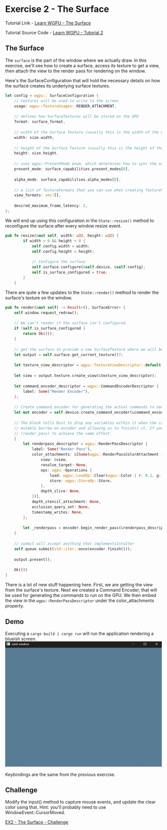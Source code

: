 # Exercise 2 - The Surface
Tutorial Link - [Learn WGPU - The Surface](https://sotrh.github.io/learn-wgpu/beginner/tutorial2-surface/)

Tutorial Source Code - [Learn WGPU - Tutorial 2](https://github.com/sotrh/learn-wgpu/tree/master/code/beginner/tutorial2-surface/)

## The Surface
The ```surface``` is the part of the window where we actually draw. In this exercise, we'll see how to create a surface, access its texture to get a view, then attach the view to the render pass for rendering on the window.

Here's the SurfaceConfiguration that will hold the necessary details on how the surface creates its underlying surface textures.

```Rust
let config = wgpu:: SurfaceConfiguration {
    // textures will be used to write to the screen
    usage: wgpu::TextureUsages::RENDER_ATTACHMENT,

    // defines how SurfaceTextures will be stored on the GPU
    format: surface_format,

    // width of the Surface Texture (usually this is the width of the window)
    width: size.width,

    // height of the Surface Texture (usually this is the height of the window)
    height: size.height,

    // uses wgpu::PresentMode enum, which determines how to sync the surface with the display
    present_mode: surface_capabilities.present_modes[0],

    alpha_mode: surface_capabilities.alpha_modes[0],

    // a list of TextureFormats that you can use when creating TextureViews
    view_formats: vec![],

    desired_maximum_frame_latency: 2,
};
```

We will end up using this configuration in the ```State::resize()``` method to reconfigure the surface after every window resize event.
```Rust
pub fn resize(&mut self, width: u32, height: u32) {
        if width > 0 && height > 0 {
            self.config.width = width;
            self.config.height = height;

            // Configure the surface
            self.surface.configure(&self.device, &self.config);
            self.is_surface_configured = true;
        }
    }
```

There are quite a few updates to the ```State::render()``` method to render the surface's texture on the window.
```Rust
pub fn render(&mut self) -> Result<(), SurfaceError> {
    self.window.request_redraw();

    // We can't render if the surface isn't configured.
    if !self.is_surface_configured {
        return Ok(());
    }

    // get the surface to provide a new SurfaceTexture where we will be rendering
    let output = self.surface.get_current_texture()?;

    let texture_view_descriptor = wgpu::TextureViewDescriptor::default();

    let view = output.texture.create_view(&texture_view_descriptor);

    let command_encoder_descriptor = wgpu::CommandEncoderDescriptor {
        label: Some("Render Encoder"),
    };

    // Create command_encoder for generating the actual commands to send to the GPU.
    let mut encoder = self.device.create_command_encoder(&command_encoder_descriptor);

    // The block tells Rust to drop any variables within it when the code leaves that scope, thus releasing the 
    // mutable borrow on encoder and allowing us to finish() it. If you don't like the {}, you can also use drop
    // (render_pass) to achieve the same effect.
    {
        let renderpass_descriptor = wgpu::RenderPassDescriptor {
            label: Some("Render Pass"),
            color_attachments: &[Some(wgpu::RenderPassColorAttachment {
                view: &view,
                resolve_target: None,
                ops: wgpu::Operations {
                    load: wgpu::LoadOp::Clear(wgpu::Color { r: 0.1, g: 0.2, b: 0.3, a: 1.0, }),
                    store: wgpu::StoreOp::Store,
                },
                depth_slice: None,
            })],
            depth_stencil_attachment: None,
            occlusion_query_set: None,
            timestamp_writes: None,
        };

        let _renderpass = encoder.begin_render_pass(&renderpass_descriptor);
    }

    // submit will accept anything that implementsIntoIter
    self.queue.submit(std::iter::once(encoder.finish()));

    output.present();

    Ok(())
}
```

There is a lot of new stuff happening here. First, we are getting the view from the surface's texture. Next we created a Command Encoder, that will be used for generating the commands to run on the GPU. We then embed the view in the ```wgpu::RenderPassDescriptor``` under the color_attachments property.

## Demo
Executing a ```cargo build | cargo run``` will run the application rendering a blueish screen.
![alt text](.assets/ex2_final_output.png "Demo Final Output - Surface")

Keybindings are the same from the previous exercise.

## Challenge
Modify the input() method to capture mouse events, and update the clear color using that. Hint: you'll probably need to use WindowEvent::CursorMoved.

[EX2 - The Surface - Challenge](../ex2_the_surface_challenge/README.md)